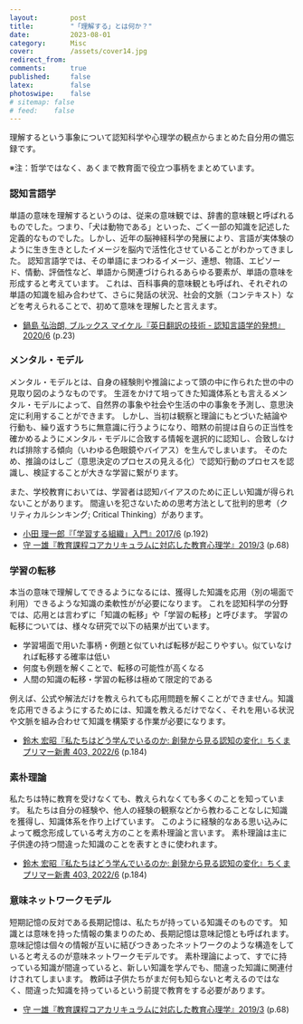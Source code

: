 ```yaml
---
layout:        post
title:         "「理解する」とは何か？"
date:          2023-08-01
category:      Misc
cover:         /assets/cover14.jpg
redirect_from:
comments:      true
published:     false
latex:         false
photoswipe:    false
# sitemap: false
# feed:    false
---
```


理解するという事象について認知科学や心理学の観点からまとめた自分用の備忘録です。

※注：哲学ではなく、あくまで教育面で役立つ事柄をまとめています。

### 認知言語学

単語の意味を理解するというのは、従来の意味観では、辞書的意味観と呼ばれるものでした。つまり、「犬は動物である」といった、ごく一部の知識を記述した定義的なものでした。しかし、近年の脳神経科学の発展により、言語が実体験のように生き生きとしたイメージを脳内で活性化させていることがわかってきました。
認知言語学では、その単語にまつわるイメージ、連想、物語、エピソード、情動、評価性など、単語から関連づけられるあらゆる要素が、単語の意味を形成すると考えています。
これは、百科事典的意味観とも呼ばれ、それぞれの単語の知識を組み合わせて、さらに発話の状況、社会的文脈（コンテキスト）などを考えられることで、初めて意味を理解したと言えます。

- [鍋島 弘治朗, ブルックス マイケル『英日翻訳の技術 - 認知言語学的発想』2020/6](https://amzn.to/3LqnewK) (p.23)

### メンタル・モデル

メンタル・モデルとは、自身の経験則や推論によって頭の中に作られた世の中の見取り図のようなものです。
生涯をかけて培ってきた知識体系とも言えるメンタル・モデルによって、自然界の事象や社会や生活の中の事象を予測し、意思決定に利用することができます。
しかし、当初は観察と理論にもとづいた結論や行動も、繰り返すうちに無意識に行うようになり、暗黙の前提は自らの正当性を確かめるようにメンタル・モデルに合致する情報を選択的に認知し、合致しなければ排除する傾向（いわゆる色眼鏡やバイアス）を生んでしまいます。
そのため、推論のはしご（意思決定のプロセスの見える化）で認知行動のプロセスを認識し、検証することが大きな学習に繋がります。

また、学校教育においては、学習者は認知バイアスのために正しい知識が得られないことがあります。
間違いを犯さないための思考方法として批判的思考（クリティカルシンキング; Critical Thinking）があります。

- [小田 理一郎『「学習する組織」入門』2017/6](https://amzn.to/3t45IYL) (p.192)
- [守 一雄『教育課程コアカリキュラムに対応した教育心理学』2019/3](https://amzn.to/3rgb3f4) (p.68)

### 学習の転移

本当の意味で理解してできるようになるには、獲得した知識を応用（別の場面で利用）できるような知識の柔軟性がが必要になります。
これを認知科学の分野では、応用とは言わずに「知識の転移」や「学習の転移」と呼びます。
学習の転移については、様々な研究で以下の結果が出ています。

- 学習場面で用いた事柄・例題と似ていれば転移が起こりやすい。似ていなければ転移する確率は低い
- 何度も例題を解くことで、転移の可能性が高くなる
- 人間の知識の転移・学習の転移は極めて限定的である

例えば、公式や解法だけを教えられても応用問題を解くことができません。知識を応用できるようにするためには、知識を教えるだけでなく、それを用いる状況や文脈を組み合わせて知識を構築する作業が必要になります。

- [鈴木 宏昭『私たちはどう学んでいるのか: 創発から見る認知の変化』ちくまプリマー新書 403, 2022/6](https://amzn.to/46bSeZm) (p.184)

### 素朴理論

私たちは特に教育を受けなくても、教えられなくても多くのことを知っています。
私たちは自分の経験や、他人の経験の観察などから教わることなしに知識を獲得し、知識体系を作り上げています。
このように経験的なある思い込みによって概念形成している考え方のことを素朴理論と言います。
素朴理論は主に子供達の持つ間違った知識のことを表すときに使われます。

- [鈴木 宏昭『私たちはどう学んでいるのか: 創発から見る認知の変化』ちくまプリマー新書 403, 2022/6](https://amzn.to/46bSeZm) (p.184)

### 意味ネットワークモデル

短期記憶の反対である長期記憶は、私たちが持っている知識そのものです。
知識とは意味を持った情報の集まりのため、長期記憶は意味記憶とも呼ばれます。
意味記憶は個々の情報が互いに結びつきあったネットワークのような構造をしていると考えるのが意味ネットワークモデルです。
素朴理論によって、すでに持っている知識が間違っていると、新しい知識を学んでも、間違った知識に関連付けされてしまいます。
教師は子供たちがまだ何も知らないと考えるのではなく、間違った知識を持っているという前提で教育をする必要があります。

- [守 一雄『教育課程コアカリキュラムに対応した教育心理学』2019/3](https://amzn.to/3rgb3f4) (p.68)








